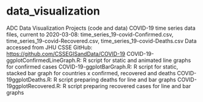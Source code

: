 # data_visualization
ADC Data Visualization Projects (code and data)
COVID-19 time series data files, current to 2020-03-08: time_series_19-covid-Confirmed.csv, time_series_19-covid-Recovered.csv, time_series_19-covid-Deaths.csv
Data accessed from JHU CSSE GitHub: https://github.com/CSSEGISandData/COVID-19
COVID-19-ggplotConfirmedLineGraph.R: R script for static and animated line graphs for confirmed cases
COVID-19-ggplotBarGraph.R: R script for static, stacked bar graph for countries x confirmed, recovered and deaths
COVID-19ggplotDeaths.R: R script preparing deaths for line and bar graphs
COVID-19ggplotRecovered.R: R script preparing recovered cases for line and bar graphs
